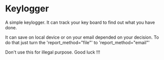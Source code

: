 # Keylogger
A simple keylogger. It can track your key board to find out what you have done. 

It can save on local device or on your email depended on your decision. To do that just turn the 'report_method="file"' to 'report_method="email"'

Don't use this for illegal purpose. Good luck !!!
